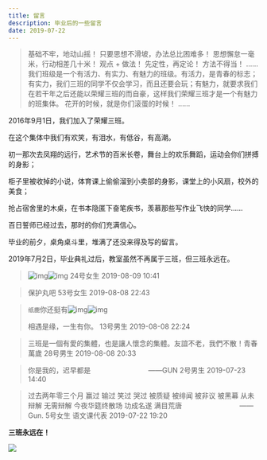 ```yaml
---
title: 留言
description: 毕业后的一些留言
date: 2019-07-22
---
```


> 基础不牢，地动山摇！
> 只要思想不滑坡，办法总比困难多！
> 思想懈怠一毫米，行动相差几十米！
> 观点 + 做法！
> 先定性，再定论！
> 方法不得当！
> ……
> 我们班级是一个有活力、有实力、有魅力的班级。有活力，是青春的标志；有实力，我们三班的同学不仅会学习，而且还要会玩；有魅力，就要求我们在若干年之后还能以荣耀三班的而自豪，这样我们荣耀三班才是一个有魅力的班集体。
> 花开的时候，就是你们滚蛋的时候！
> ……

2016年9月1日，我们加入了荣耀三班。

在这个集体中我们有欢笑，有泪水，有低谷，有高潮。

初一那次去凤翔的远行，艺术节的百米长卷，舞台上的欢乐舞蹈，运动会你们拼搏的身影；

柜子里被收掉的小说，体育课上偷偷溜到小卖部的身影，课堂上的小风扇，校外的美食；

抢占宿舍里的木桌，在书本隐匿下奋笔疾书，羡慕那些写作业飞快的同学……

百日誓师已经过去，那时的你们充满信心。

毕业的前夕，桌角桌斗里，堆满了还没来得及写的留言。

2019年7月2日，毕业典礼过后，教室虽然不再属于三班，但三班永远在。

> ![img](http://qzonestyle.gtimg.cn/qzone/em/e248.png)![img](http://qzonestyle.gtimg.cn/qzone/em/e248.png)
> 24号女生 2019-08-09 10:41

> 保护丸吧
> 53号女生 2019-08-08 22:43

> `纸鹿`你还挺有![img](http://qzonestyle.gtimg.cn/qzone/em/e400623.gif)![img](http://qzonestyle.gtimg.cn/qzone/em/e291.png)
> 
> 相遇是缘，一生有你。
> 13号男生 2019-08-08 22:24

> 三班是一個有愛的集體，也是讓人懷念的集體。友誼不老，我們不散！青春萬歲
> 28号男生 2019-08-08 20:33

> 你是我的，迟早都是
> 　　　　　　　　——GUN
> 2号男生 2019-07-23 14:40

> 过去两年零三个月
> 赢过 输过 笑过 哭过
> 被质疑 被绯闻 被非议 被黑幕
> 从未辩解 无需辩解 今夜华筵终散场
> 功成名遂 满目荒唐
> 　　　　　　　　——Gun.
> 5号女生 语文课代表 2019-07-22 19:20

**三班永远在！**

![](http://p.qlogo.cn/gh/384065977/384065977/0/)
